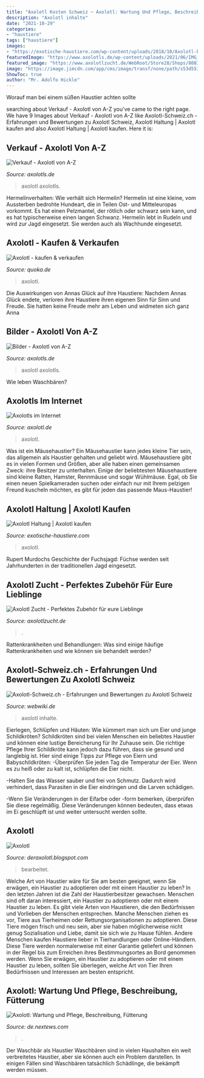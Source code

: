```yaml
---
title: "Axolotl Kosten Schweiz ~ Axolotl: Wartung Und Pflege, Beschreibung, Fütterung"
description: "Axolotl inhalte"
date: "2021-10-29"
categories:
- "haustiere"
tags: ["haustiere"]
images:
- "https://exotische-haustiere.com/wp-content/uploads/2018/10/Axolotl-kaufen-e1540231115129-430x188.jpg"
featuredImage: "https://www.axolotls.de/wp-content/uploads/2021/06/IMG_2262.jpg"
featured_image: "https://www.axolotlzucht.de/WebRoot/Store28/Shops/80819896/MediaGallery/FB_IMG_1499798742774-1-1.jpg"
image: "https://image.jimcdn.com/app/cms/image/transf/none/path/s53d553ff04268e89/backgroundarea/if7850066b8af992a/version/1483453735/image.jpg"
ShowToc: true
author: "Mr. Adolfo Hickle"
---
```



Worauf man bei einem süßen Haustier achten sollte

	

		
searching about Verkauf - Axolotl von A-Z you've came to the right page. We have 9 Images about Verkauf - Axolotl von A-Z like Axolotl-Schweiz.ch - Erfahrungen und Bewertungen zu Axolotl Schweiz, Axolotl Haltung | Axolotl kaufen and also Axolotl Haltung | Axolotl kaufen. Here it is:
		
    
## Verkauf - Axolotl Von A-Z

<img loading=lazy src="https://www.axolotls.de/wp-content/uploads/2021/06/IMG_2262.jpg" onerror="this.onerror=null;this.src='https://tse2.mm.bing.net/th?id=OIP.Bzi132XApqKy5t_J04GEDgHaEK&amp;pid=15.1';" alt="Verkauf - Axolotl von A-Z">

_Source: axolotls.de_

>axolotl axolotls. 

	

Hermelinverhalten: Wie verhält sich Hermelin?
Hermelin ist eine kleine, vom Aussterben bedrohte Hundeart, die in Teilen Ost- und Mitteleuropas vorkommt. Es hat einen Pelzmantel, der rötlich oder schwarz sein kann, und es hat typischerweise einen langen Schwanz. Hermelin lebt in Rudeln und wird zur Jagd eingesetzt. Sie werden auch als Wachhunde eingesetzt.

    
## Axolotl - Kaufen &amp; Verkaufen

<img loading=lazy src="https://pic0.qimage.de/18/27/90/s241902718.jpg" onerror="this.onerror=null;this.src='https://tse4.mm.bing.net/th?id=OIP.GynCmnR50d7Yu-gFmGHkjgAAAA&amp;pid=15.1';" alt="Axolotl - kaufen &amp; verkaufen">

_Source: quoka.de_

>axolotl. 

	

Die Auswirkungen von Annas Glück auf ihre Haustiere: Nachdem Annas Glück endete, verloren ihre Haustiere ihren eigenen Sinn für Sinn und Freude. Sie hatten keine Freude mehr am Leben und widmeten sich ganz Anna

    
## Bilder - Axolotl Von A-Z

<img loading=lazy src="https://www.axolotls.de/wp-content/uploads/2018/12/Photo_007_-_IMG_0032-300x225.jpg" onerror="this.onerror=null;this.src='https://tse2.mm.bing.net/th?id=OIP.Rx6JCEvgtsNEolHKAVEUrQAAAA&amp;pid=15.1';" alt="Bilder - Axolotl von A-Z">

_Source: axolotls.de_

>axolotl axolotls. 

	

Wie leben Waschbären?

    
## Axolotls Im Internet

<img loading=lazy src="http://axolotl.de/pictures/linkbanner_axolotl_profiforum.gif" onerror="this.onerror=null;this.src='https://tse3.mm.bing.net/th?id=OIP.Ls1xocCyhazD2VUBo5SVaQAAAA&amp;pid=15.1';" alt="Axolotls im Internet">

_Source: axolotl.de_

>axolotl. 

	

Was ist ein Mäusehaustier?
Ein Mäusehaustier kann jedes kleine Tier sein, das allgemein als Haustier gehalten und geliebt wird. Mäusehaustiere gibt es in vielen Formen und Größen, aber alle haben einen gemeinsamen Zweck: ihre Besitzer zu unterhalten. Einige der beliebtesten Mäusehaustiere sind kleine Ratten, Hamster, Rennmäuse und sogar Wühlmäuse. Egal, ob Sie einen neuen Spielkameraden suchen oder einfach nur mit Ihrem pelzigen Freund kuscheln möchten, es gibt für jeden das passende Maus-Haustier!

    
## Axolotl Haltung | Axolotl Kaufen

<img loading=lazy src="https://exotische-haustiere.com/wp-content/uploads/2018/10/Axolotl-kaufen-e1540231115129-430x188.jpg" onerror="this.onerror=null;this.src='https://tse3.mm.bing.net/th?id=OIP.C4-WbvNyfW1GhtPlOcXnNwAAAA&amp;pid=15.1';" alt="Axolotl Haltung | Axolotl kaufen">

_Source: exotische-haustiere.com_

>axolotl. 

	

Rupert Murdochs Geschichte der Fuchsjagd: Füchse werden seit Jahrhunderten in der traditionellen Jagd eingesetzt.

    
## Axolotl Zucht - Perfektes Zubehör Für Eure Lieblinge

<img loading=lazy src="https://www.axolotlzucht.de/WebRoot/Store28/Shops/80819896/MediaGallery/FB_IMG_1499798742774-1-1.jpg" onerror="this.onerror=null;this.src='https://tse2.mm.bing.net/th?id=OIP.o4O9mWd6_IZIBCqiDiwPpgHaHa&amp;pid=15.1';" alt="Axolotl Zucht - Perfektes Zubehör für eure Lieblinge">

_Source: axolotlzucht.de_

>. 

	

Rattenkrankheiten und Behandlungen: Was sind einige häufige Rattenkrankheiten und wie können sie behandelt werden?

    
## Axolotl-Schweiz.ch - Erfahrungen Und Bewertungen Zu Axolotl Schweiz

<img loading=lazy src="https://image.jimcdn.com/app/cms/image/transf/none/path/s53d553ff04268e89/backgroundarea/if7850066b8af992a/version/1483453735/image.jpg" onerror="this.onerror=null;this.src='https://tse1.mm.bing.net/th?id=OIP.oUYBgNsMrTw3Q4o3RKDvtwHaHH&amp;pid=15.1';" alt="Axolotl-Schweiz.ch - Erfahrungen und Bewertungen zu Axolotl Schweiz">

_Source: webwiki.de_

>axolotl inhalte. 

	

Eierlegen, Schlüpfen und Häuten: Wie kümmert man sich um Eier und junge Schildkröten?
Schildkröten sind bei vielen Menschen ein beliebtes Haustier und können eine lustige Bereicherung für Ihr Zuhause sein. Die richtige Pflege Ihrer Schildkröte kann jedoch dazu führen, dass sie gesund und langlebig ist. Hier sind einige Tipps zur Pflege von Eiern und Babyschildkröten:
-Überprüfen Sie jeden Tag die Temperatur der Eier. Wenn es zu heiß oder zu kalt ist, schlüpfen die Eier nicht.

-Halten Sie das Wasser sauber und frei von Schmutz. Dadurch wird verhindert, dass Parasiten in die Eier eindringen und die Larven schädigen.

-Wenn Sie Veränderungen in der Eifarbe oder -form bemerken, überprüfen Sie diese regelmäßig. Diese Veränderungen können bedeuten, dass etwas im Ei geschlüpft ist und weiter untersucht werden sollte.

    
## Axolotl

<img loading=lazy src="http://1.bp.blogspot.com/-1UwciA7gm1Y/UYUqb0gOOlI/AAAAAAAAAkE/nT6DIM36Dss/s1600/_IGP2187.JPG" onerror="this.onerror=null;this.src='https://tse1.mm.bing.net/th?id=OIP.umP0dCUTir5jG6lYYplu4wHaF-&amp;pid=15.1';" alt="Axolotl">

_Source: deraxolotl.blogspot.com_

>bearbeitet. 

	

Welche Art von Haustier wäre für Sie am besten geeignet, wenn Sie erwägen, ein Haustier zu adoptieren oder mit einem Haustier zu leben?
In den letzten Jahren ist die Zahl der Haustierbesitzer gewachsen. Menschen sind oft daran interessiert, ein Haustier zu adoptieren oder mit einem Haustier zu leben. Es gibt viele Arten von Haustieren, die den Bedürfnissen und Vorlieben der Menschen entsprechen. Manche Menschen ziehen es vor, Tiere aus Tierheimen oder Rettungsorganisationen zu adoptieren. Diese Tiere mögen frisch und neu sein, aber sie haben möglicherweise nicht genug Sozialisation und Liebe, damit sie sich wie zu Hause fühlen. Andere Menschen kaufen Haustiere lieber in Tierhandlungen oder Online-Händlern. Diese Tiere werden normalerweise mit einer Garantie geliefert und können in der Regel bis zum Erreichen ihres Bestimmungsortes an Bord genommen werden. Wenn Sie erwägen, ein Haustier zu adoptieren oder mit einem Haustier zu leben, sollten Sie überlegen, welche Art von Tier Ihren Bedürfnissen und Interessen am besten entspricht.

    
## Axolotl: Wartung Und Pflege, Beschreibung, Fütterung

<img loading=lazy src="http://nextews.com/images/77/d1/77d173327e310ecd.jpg" onerror="this.onerror=null;this.src='https://tse1.mm.bing.net/th?id=OIP.Y44bJgnTVwPfGpIqR7OZ6AHaGU&amp;pid=15.1';" alt="Axolotl: Wartung und Pflege, Beschreibung, Fütterung">

_Source: de.nextews.com_

>. 

	

Der Waschbär als Haustier
Waschbären sind in vielen Haushalten ein weit verbreitetes Haustier, aber sie können auch ein Problem darstellen. In einigen Fällen sind Waschbären tatsächlich Schädlinge, die bekämpft werden müssen.

